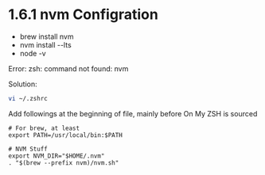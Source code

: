 # 1.6.1 nvm Configration

* brew install nvm
* nvm install --lts
* node -v



Error:  zsh: command not found: nvm

Solution: 

```bash
vi ~/.zshrc
```

Add followings at the beginning of file, mainly before On My ZSH is sourced

```text
# For brew, at least
export PATH=/usr/local/bin:$PATH

# NVM Stuff
export NVM_DIR="$HOME/.nvm"
. "$(brew --prefix nvm)/nvm.sh"
```

